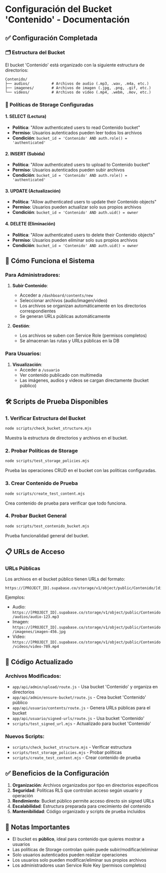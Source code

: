 # Configuración del Bucket 'Contenido' - Documentación

## ✅ Configuración Completada

### 🗂️ Estructura del Bucket
El bucket 'Contenido' está organizado con la siguiente estructura de directorios:

```
Contenido/
├── audios/          # Archivos de audio (.mp3, .wav, .m4a, etc.)
├── imagenes/        # Archivos de imagen (.jpg, .png, .gif, etc.)
└── videos/          # Archivos de video (.mp4, .webm, .mov, etc.)
```

### 🔐 Políticas de Storage Configuradas

#### 1. **SELECT (Lectura)**
- **Política**: "Allow authenticated users to read Contenido bucket"
- **Permiso**: Usuarios autenticados pueden leer todos los archivos
- **Condición**: `bucket_id = 'Contenido' AND auth.role() = 'authenticated'`

#### 2. **INSERT (Subida)**
- **Política**: "Allow authenticated users to upload to Contenido bucket"
- **Permiso**: Usuarios autenticados pueden subir archivos
- **Condición**: `bucket_id = 'Contenido' AND auth.role() = 'authenticated'`

#### 3. **UPDATE (Actualización)**
- **Política**: "Allow authenticated users to update their Contenido objects"
- **Permiso**: Usuarios pueden actualizar solo sus propios archivos
- **Condición**: `bucket_id = 'Contenido' AND auth.uid() = owner`

#### 4. **DELETE (Eliminación)**
- **Política**: "Allow authenticated users to delete their Contenido objects"
- **Permiso**: Usuarios pueden eliminar solo sus propios archivos
- **Condición**: `bucket_id = 'Contenido' AND auth.uid() = owner`

## 🚀 Cómo Funciona el Sistema

### Para Administradores:
1. **Subir Contenido**: 
   - Acceder a `/dashboard/contents/new`
   - Seleccionar archivos (audio/imagen/video)
   - Los archivos se organizan automáticamente en los directorios correspondientes
   - Se generan URLs públicas automáticamente

2. **Gestión**: 
   - Los archivos se suben con Service Role (permisos completos)
   - Se almacenan las rutas y URLs públicas en la DB

### Para Usuarios:
1. **Visualización**:
   - Acceder a `/usuario`
   - Ver contenido publicado con multimedia
   - Las imágenes, audios y videos se cargan directamente (bucket público)

## 🛠️ Scripts de Prueba Disponibles

### 1. **Verificar Estructura del Bucket**
```bash
node scripts/check_bucket_structure.mjs
```
Muestra la estructura de directorios y archivos en el bucket.

### 2. **Probar Políticas de Storage**
```bash
node scripts/test_storage_policies.mjs
```
Prueba las operaciones CRUD en el bucket con las políticas configuradas.

### 3. **Crear Contenido de Prueba**
```bash
node scripts/create_test_content.mjs
```
Crea contenido de prueba para verificar que todo funciona.

### 4. **Probar Bucket General**
```bash
node scripts/test_contenido_bucket.mjs
```
Prueba funcionalidad general del bucket.

## 📋 URLs de Acceso

### URLs Públicas
Los archivos en el bucket público tienen URLs del formato:
```
https://[PROJECT_ID].supabase.co/storage/v1/object/public/Contenido/[directory]/[filename]
```

Ejemplos:
- Audio: `https://[PROJECT_ID].supabase.co/storage/v1/object/public/Contenido/audios/audio-123.mp3`
- Imagen: `https://[PROJECT_ID].supabase.co/storage/v1/object/public/Contenido/imagenes/imagen-456.jpg`
- Video: `https://[PROJECT_ID].supabase.co/storage/v1/object/public/Contenido/videos/video-789.mp4`

## 🔧 Código Actualizado

### Archivos Modificados:
- `app/api/admin/upload/route.js` - Usa bucket 'Contenido' y organiza en directorios
- `app/api/admin/ensure-bucket/route.js` - Crea bucket 'Contenido' público
- `app/api/usuario/contents/route.js` - Genera URLs públicas para el bucket
- `app/api/usuario/signed-urls/route.js` - Usa bucket 'Contenido'
- `scripts/test_signed_url.mjs` - Actualizado para bucket 'Contenido'

### Nuevos Scripts:
- `scripts/check_bucket_structure.mjs` - Verificar estructura
- `scripts/test_storage_policies.mjs` - Probar políticas
- `scripts/create_test_content.mjs` - Crear contenido de prueba

## ✅ Beneficios de la Configuración

1. **Organización**: Archivos organizados por tipo en directorios específicos
2. **Seguridad**: Políticas RLS que controlan acceso según usuario y operación
3. **Rendimiento**: Bucket público permite acceso directo sin signed URLs
4. **Escalabilidad**: Estructura preparada para crecimiento del contenido
5. **Mantenibilidad**: Código organizado y scripts de prueba incluidos

## 🚨 Notas Importantes

- El bucket es **público**, ideal para contenido que quieres mostrar a usuarios
- Las políticas de Storage controlan quién puede subir/modificar/eliminar
- Solo usuarios autenticados pueden realizar operaciones
- Los usuarios solo pueden modificar/eliminar sus propios archivos
- Los administradores usan Service Role Key (permisos completos)
